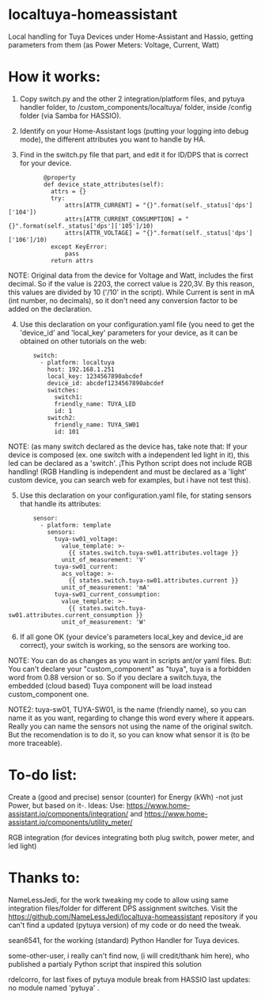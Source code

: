 
# localtuya-homeassistant

Local handling for Tuya Devices under Home-Assistant and Hassio, getting parameters from them (as Power Meters: Voltage, Current, Watt)

# How it works:

   1. Copy switch.py and the other 2 integration/platform files, and pytuya handler folder, to /custom_components/localtuya/ folder, inside /config folder (via Samba for HASSIO).
   
   2. Identify on your Home-Assistant logs (putting your logging into debug mode), the different attributes you want to handle by HA.

   3. Find in the switch.py file that part, and edit it for ID/DPS that is correct for your device.
```
          @property
          def device_state_attributes(self):
            attrs = {}
            try:
                attrs[ATTR_CURRENT] = "{}".format(self._status['dps']['104'])
                attrs[ATTR_CURRENT_CONSUMPTION] = "{}".format(self._status['dps']['105']/10)
                attrs[ATTR_VOLTAGE] = "{}".format(self._status['dps']['106']/10)
            except KeyError:
                pass
            return attrs
```
   NOTE: Original data from the device for Voltage and Watt, includes the first decimal. So if the value is 2203, the correct value is 220,3V. By this reason, this values are divided by 10 ('/10' in the script). While Current is sent in mA (int number, no decimals), so it don't need any conversion factor to be added on the declaration.

   4. Use this declaration on your configuration.yaml file (you need to get the 'device_id' and 'local_key' parameters for your device, as it can be obtained on other tutorials on the web:
```
       switch:
         - platform: localtuya
           host: 192.168.1.251
           local_key: 1234567890abcdef
           device_id: abcdef1234567890abcdef
           switches:
             switch1:
             friendly_name: TUYA_LED
             id: 1
           switch2:
             friendly_name: TUYA_SW01
             id: 101
```
   NOTE: (as many switch declared as the device has, take note that: If your device is composed (ex. one switch with a independent led light in it), this led can be declared as a 'switch'. ¡This Python script does not include RGB handling! (RGB Handling is independent and must be declared as a 'light' custom device, you can search web for examples, but i have not test this).
      
   5. Use this declaration on your configuration.yaml file, for stating sensors that handle its attributes:
```   
       sensor:
         - platform: template
           sensors:
             tuya-sw01_voltage:
               value_template: >-
                 {{ states.switch.tuya-sw01.attributes.voltage }}
               unit_of_measurement: 'V' 
             tuya-sw01_current:
               acs_voltage: >-     
                 {{ states.switch.tuya-sw01.attributes.current }}
               unit_of_measurement: 'mA'      
             tuya-sw01_current_consumption:
               value_template: >-
                 {{ states.switch.tuya-sw01.attributes.current_consumption }}
               unit_of_measurement: 'W' 
```               
   6. If all gone OK (your device's parameters local_key and device_id are correct), your switch is working, so the sensors are working too.
   
   NOTE: You can do as changes as you want in scripts ant/or yaml files. But: You can't declare your "custom_component" as "tuya", tuya is a forbidden word from 0.88 version or so. So if you declare a switch.tuya, the embedded (cloud based) Tuya component will be load instead custom_component one.
   
   NOTE2: tuya-sw01, TUYA-SW01, is the name (friendly name), so you can name it as you want, regarding to change this word every where it appears. Really you can name the sensors not using the name of the original switch. But the recomendation is to do it, so you can know what sensor it is (to be more traceable).

# To-do list:

   Create a (good and precise) sensor (counter) for Energy (kWh) -not just Power, but based on it-. 
      Ideas: Use: https://www.home-assistant.io/components/integration/ and https://www.home-assistant.io/components/utility_meter/
   
   RGB integration (for devices integrating both plug switch, power meter, and led light) 

# Thanks to:

NameLessJedi, for the work tweaking my code to allow using same integration files/folder for different DPS assignment switches. Visit the https://github.com/NameLessJedi/localtuya-homeassistant repository if you can't find a updated (pytuya version) of my code or do need the tweak.

sean6541, for the working (standard) Python Handler for Tuya devices.

some-other-user, i really can't find now, (i will credit/thank him here), who published a partialy Python script that inspired this solution
   
rdelcorro, for last fixes of pytuya module break from HASSIO last updates: no module named 'pytuya' .
